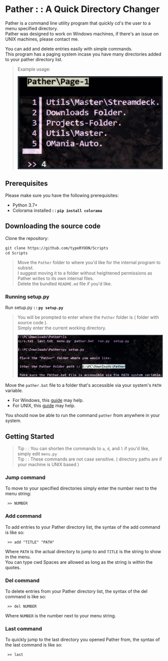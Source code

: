 # Pather : : A Quick Directory Changer
Pather is a command line utility program that quickly cd's the user to a menu specified directory.  
Pather was designed to work on Windows machines, if there's an issue on UNIX machines, please contact me.  

You can add and delete entries easily with simple commands.  
This program has a paging system incase you have many directories added to your pather directory list.  
> Example usage:
> 
> ![](/images/pather/pather-2.jpg)

## Prerequisites
Please make sure you have the following prerequisites:
* Python 3.7+  
* Colorama installed **: : `pip install colorama`**

## Downloading the source code
Clone the repository:
```
git clone https://github.com/typeRYOON/Scripts
cd Scripts
```
> Move the `Pather` folder to where you'd like for the internal program to subsist.  
> I suggest moving it to a folder without heightened permissions as Pather writes to its own internal files.  
> Delete the bundled `README.md` file if you'd like.

### Running setup.py
Run setup.py **: : `py setup.py`**   
> You will be prompted to enter where the `Pather` folder is ( folder with source code ).  
> Simply enter the current working directory.
> 
> ![](/images/pather/pather-1.jpg)

Move the `pather.bat` file to a folder that's accessible via your system's `PATH` variable.
* For Windows, this [guide](https://stackoverflow.com/a/44272417) may help.
* For UNIX, this [guide](https://www.cs.purdue.edu/homes/bb/cs348/www-S08/unix_path.html) may help.

You should now be able to run the command `pather` from anywhere in your system.

## Getting Started
> Tip : : You can shorten the commands to `a`, `d`, and `l` if you'd like, simply edit `menu.py`  
> Tip : : These commands are not case sensitive. ( directory paths are if your machine is UNIX based )
### Jump command
To move to your specified directories simply enter the number next to the menu string:
```
 >> NUMBER
```
### Add command
To add entries to your Pather directory list, the syntax of the add command is like so:
```
 >> add "TITLE" "PATH"
```
Where `PATH` is the actual directory to jump to and `TITLE` is the string to show in the menu.  
You can type cwd 
Spaces are allowed as long as the string is within the quotes.  

### Del command
To delete entries from your Pather directory list, the syntax of the del command is like so:
```
 >> del NUMBER
```
Where `NUMBER` is the number next to your menu string.

### Last command
To quickly jump to the last directory you opened Pather from, the syntax of the last command is like so:
```
 >> last
```
